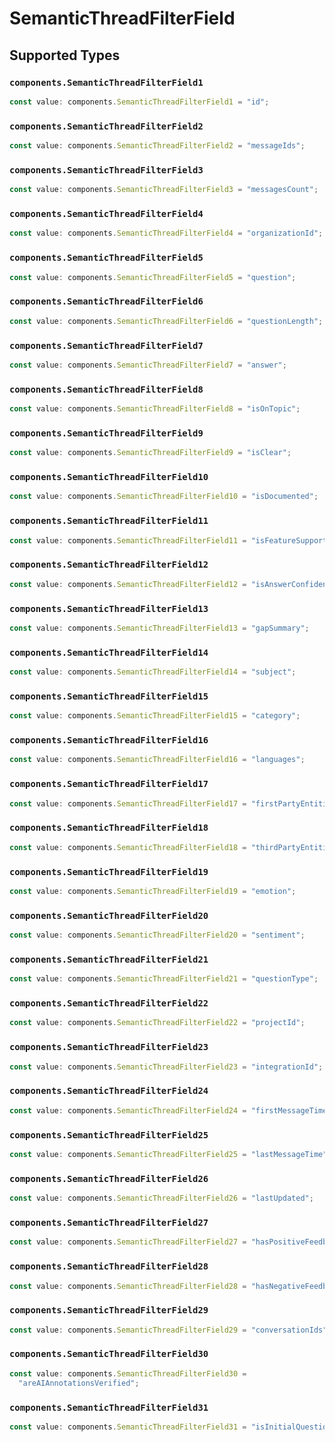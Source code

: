 # SemanticThreadFilterField


## Supported Types

### `components.SemanticThreadFilterField1`

```typescript
const value: components.SemanticThreadFilterField1 = "id";
```

### `components.SemanticThreadFilterField2`

```typescript
const value: components.SemanticThreadFilterField2 = "messageIds";
```

### `components.SemanticThreadFilterField3`

```typescript
const value: components.SemanticThreadFilterField3 = "messagesCount";
```

### `components.SemanticThreadFilterField4`

```typescript
const value: components.SemanticThreadFilterField4 = "organizationId";
```

### `components.SemanticThreadFilterField5`

```typescript
const value: components.SemanticThreadFilterField5 = "question";
```

### `components.SemanticThreadFilterField6`

```typescript
const value: components.SemanticThreadFilterField6 = "questionLength";
```

### `components.SemanticThreadFilterField7`

```typescript
const value: components.SemanticThreadFilterField7 = "answer";
```

### `components.SemanticThreadFilterField8`

```typescript
const value: components.SemanticThreadFilterField8 = "isOnTopic";
```

### `components.SemanticThreadFilterField9`

```typescript
const value: components.SemanticThreadFilterField9 = "isClear";
```

### `components.SemanticThreadFilterField10`

```typescript
const value: components.SemanticThreadFilterField10 = "isDocumented";
```

### `components.SemanticThreadFilterField11`

```typescript
const value: components.SemanticThreadFilterField11 = "isFeatureSupported";
```

### `components.SemanticThreadFilterField12`

```typescript
const value: components.SemanticThreadFilterField12 = "isAnswerConfident";
```

### `components.SemanticThreadFilterField13`

```typescript
const value: components.SemanticThreadFilterField13 = "gapSummary";
```

### `components.SemanticThreadFilterField14`

```typescript
const value: components.SemanticThreadFilterField14 = "subject";
```

### `components.SemanticThreadFilterField15`

```typescript
const value: components.SemanticThreadFilterField15 = "category";
```

### `components.SemanticThreadFilterField16`

```typescript
const value: components.SemanticThreadFilterField16 = "languages";
```

### `components.SemanticThreadFilterField17`

```typescript
const value: components.SemanticThreadFilterField17 = "firstPartyEntities";
```

### `components.SemanticThreadFilterField18`

```typescript
const value: components.SemanticThreadFilterField18 = "thirdPartyEntities";
```

### `components.SemanticThreadFilterField19`

```typescript
const value: components.SemanticThreadFilterField19 = "emotion";
```

### `components.SemanticThreadFilterField20`

```typescript
const value: components.SemanticThreadFilterField20 = "sentiment";
```

### `components.SemanticThreadFilterField21`

```typescript
const value: components.SemanticThreadFilterField21 = "questionType";
```

### `components.SemanticThreadFilterField22`

```typescript
const value: components.SemanticThreadFilterField22 = "projectId";
```

### `components.SemanticThreadFilterField23`

```typescript
const value: components.SemanticThreadFilterField23 = "integrationId";
```

### `components.SemanticThreadFilterField24`

```typescript
const value: components.SemanticThreadFilterField24 = "firstMessageTime";
```

### `components.SemanticThreadFilterField25`

```typescript
const value: components.SemanticThreadFilterField25 = "lastMessageTime";
```

### `components.SemanticThreadFilterField26`

```typescript
const value: components.SemanticThreadFilterField26 = "lastUpdated";
```

### `components.SemanticThreadFilterField27`

```typescript
const value: components.SemanticThreadFilterField27 = "hasPositiveFeedback";
```

### `components.SemanticThreadFilterField28`

```typescript
const value: components.SemanticThreadFilterField28 = "hasNegativeFeedback";
```

### `components.SemanticThreadFilterField29`

```typescript
const value: components.SemanticThreadFilterField29 = "conversationIds";
```

### `components.SemanticThreadFilterField30`

```typescript
const value: components.SemanticThreadFilterField30 =
  "areAIAnnotationsVerified";
```

### `components.SemanticThreadFilterField31`

```typescript
const value: components.SemanticThreadFilterField31 = "isInitialQuestionAnswer";
```

